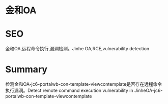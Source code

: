 # 金和OA
# SEO
金和OA,远程命令执行,漏洞检测。Jinhe OA,RCE,vulnerability detection
# Summary
检测金和OA-jc6-portalwb-con-template-viewcontemplate是否存在远程命令执行漏洞。Detect remote command execution vulnerability in JinheOA-jc6-portalwb-con-template-viewcontemplate
